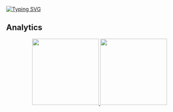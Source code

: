 [![Typing SVG](https://readme-typing-svg.herokuapp.com?vCenter=true&multiline=true&width=700&lines=Hi+my+name+is+Ben,+welcome+to+my+Github+profile!++++++++++++++++)](https://git.io/typing-svg)

## Analytics
<p align="center">
<a href="https://github.com/benwato">
  <img height="180em" src="https://github-readme-stats-eight-theta.vercel.app/api?username=benwato&show_icons=true&theme=algolia&include_all_commits=true&count_private=true"/>
  <img height="180em" src="https://github-readme-stats-eight-theta.vercel.app/api/top-langs/?username=benwato&layout=compact&langs_count=8&theme=algolia"/>
</a>
</p>
